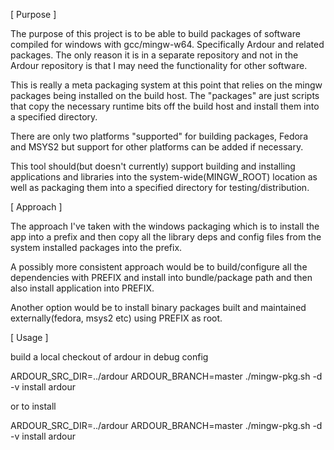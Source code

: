 [ Purpose ]

The purpose of this project is to be able to build packages of software
compiled for windows with gcc/mingw-w64. Specifically Ardour and related
packages. The only reason it is in a separate repository and not in the
Ardour repository is that I may need the functionality for other software.

This is really a meta packaging system at this point that relies on the
mingw packages being installed on the build host. The "packages" are
just scripts that copy the necessary runtime bits off the build host and
install them into a specified directory.

There are only two platforms "supported" for building packages, Fedora
and MSYS2 but support for other platforms can be added if necessary.

This tool should(but doesn't currently) support building and installing
applications and libraries into the system-wide(MINGW_ROOT) location as
well as packaging them into a specified directory for
testing/distribution.

[ Approach ]

The approach I've taken with the windows packaging which is to install
the app into a prefix and then copy all the library deps and config files
from the system installed packages into the prefix.

A possibly more consistent approach would be to build/configure all the
dependencies with PREFIX and install into bundle/package path and then
also install application into PREFIX.

Another option would be to install binary packages built and maintained
externally(fedora, msys2 etc) using PREFIX as root.

[ Usage ]

build a local checkout of ardour in debug config

ARDOUR_SRC_DIR=../ardour ARDOUR_BRANCH=master ./mingw-pkg.sh -d -v install ardour

or to install

ARDOUR_SRC_DIR=../ardour ARDOUR_BRANCH=master ./mingw-pkg.sh -d -v install ardour
